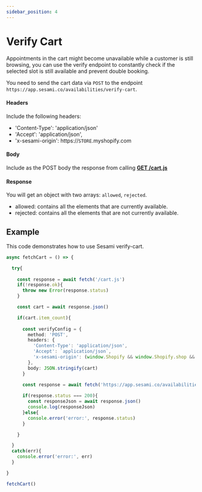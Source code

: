 ```yaml
---
sidebar_position: 4
---
```


# Verify Cart

Appointments in the cart might become unavailable while a customer is still browsing, you can use the verify endpoint to constantly check if the selected slot is still available and prevent double booking.

You need to send the cart data via `POST` to the endpoint `https://app.sesami.co/availabilities/verify-cart`.

#### Headers
Include the following headers:
  - 'Content-Type': 'application/json'
  - 'Accept': 'application/json',
  - 'x-sesami-origin': https://`STORE`.myshopify.com

#### Body
Include as the POST body the response from calling [**GET /cart.js**](https://shopify.dev/api/ajax/reference/cart#get-cart-js)

#### Response
You will get an object with two arrays: `allowed`, `rejected`.
- allowed: contains all the elements that  are currently available.
- rejected: contains all the elements that  are not currently available.

## Example
This code demonstrates how to use Sesami verify-cart. 

```ts
async fetchCart = () => {

  try{
  
    const response = await fetch('/cart.js')
    if(!response.ok){
      throw new Error(response.status)
    }

    const cart = await response.json()

    if(cart.item_count){
      
      const verifyConfig = {
        method: 'POST',
        headers: {
          'Content-Type': 'application/json',
          'Accept': `application/json`, 
          'x-sesami-origin': (window.Shopify && window.Shopify.shop && `https://${window.Shopify.shop}`) || (window.location && window.location.origin)
        },
        body: JSON.stringify(cart)
      }

      const response = await fetch('https://app.sesami.co/availabilities/verify-cart', verifyConfig)
      
      if(response.status === 200){
        const responseJson = await response.json()
        console.log(responseJson)
      }else{
        console.error('error:', response.status)
      }

    }

  }
  catch(err){
    console.error('error:', err)
  }

}

fetchCart()
```